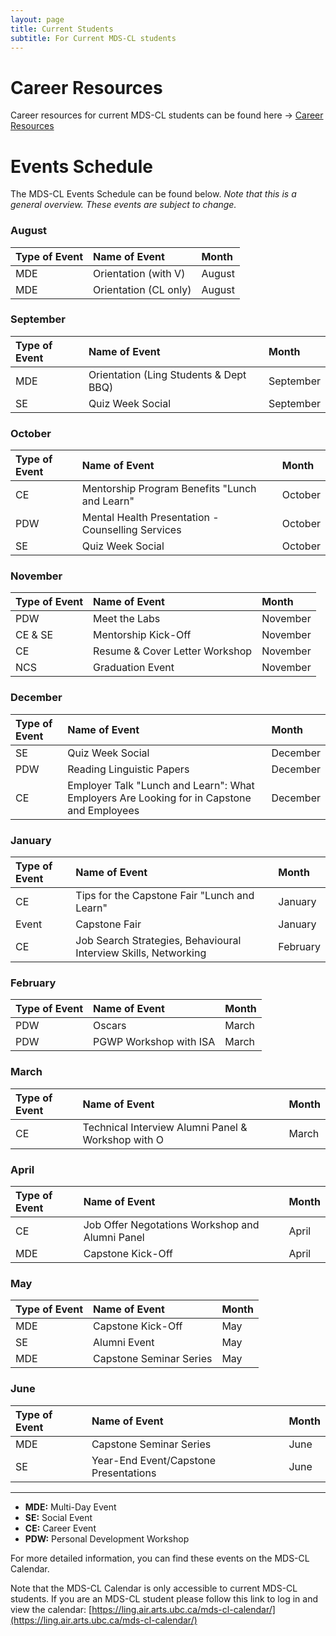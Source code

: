 ```yaml
---
layout: page
title: Current Students
subtitle: For Current MDS-CL students
---
```


# Career Resources

Career resources for current MDS-CL students can be found here → [Career Resources](https://ubc-mdscl.github.io/resources/current-students/career-resources/index)

# Events Schedule

The MDS-CL Events Schedule can be found below. *Note that this is a general overview. These events are subject to change.*

### August

| Type of Event | Name of Event | Month |
| :------------- | :------------- | :------------- |
| MDE | Orientation (with V) | August |
| MDE | Orientation (CL only) | August |

### September

| Type of Event | Name of Event | Month |
| :------------- | :------------- | :------------- |
| MDE | Orientation (Ling Students & Dept BBQ) | September |
| SE | Quiz Week Social | September |

### October

| Type of Event | Name of Event | Month |
| :------------- | :------------- | :------------- |
| CE | Mentorship Program Benefits "Lunch and Learn" | October |
| PDW | Mental Health Presentation - Counselling Services | October |
| SE | Quiz Week Social | October |

### November

| Type of Event | Name of Event | Month |
| :------------- | :------------- | :------------- |
| PDW | Meet the Labs | November |
| CE & SE | Mentorship Kick-Off | November |
| CE | Resume & Cover Letter Workshop | November |
| NCS | Graduation Event | November |

### December

| Type of Event | Name of Event | Month |
| :------------- | :------------- | :------------- |
| SE | Quiz Week Social | December |
| PDW | Reading Linguistic Papers | December |
| CE | Employer Talk "Lunch and Learn": What Employers Are Looking for in Capstone and Employees | December |

### January

| Type of Event | Name of Event | Month |
| :------------- | :------------- | :------------- |
| CE | Tips for the Capstone Fair "Lunch and Learn" | January |
| Event | Capstone Fair | January |
| CE | Job Search Strategies, Behavioural Interview Skills, Networking | February |

### February

| Type of Event | Name of Event | Month |
| :------------- | :------------- | :------------- |
| PDW | Oscars | March |
| PDW | PGWP Workshop with ISA | March |

### March

| Type of Event | Name of Event | Month |
| :------------- | :------------- | :------------- |
| CE | Technical Interview Alumni Panel & Workshop with O | March |

### April

| Type of Event | Name of Event | Month |
| :------------- | :------------- | :------------- |
| CE | Job Offer Negotations Workshop and Alumni Panel | April |
| MDE | Capstone Kick-Off | April |

### May

| Type of Event | Name of Event | Month |
| :------------- | :------------- | :------------- |
| MDE | Capstone Kick-Off | May |
| SE | Alumni Event | May |
| MDE | Capstone Seminar Series | May |

### June

| Type of Event | Name of Event | Month |
| :------------- | :------------- | :------------- |
| MDE | Capstone Seminar Series | June |
| SE | Year-End Event/Capstone Presentations | June |

---

* **MDE:** Multi-Day Event
* **SE:** Social Event
* **CE:** Career Event
* **PDW:** Personal Development Workshop

For more detailed information, you can find these events on the MDS-CL Calendar. 

Note that the MDS-CL Calendar is only accessible to current MDS-CL students. If you are an MDS-CL student please follow this link to log in and view the calendar: [https://ling.air.arts.ubc.ca/mds-cl-calendar/](https://ling.air.arts.ubc.ca/mds-cl-calendar/)
